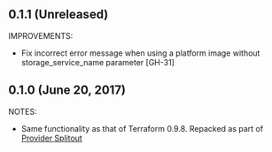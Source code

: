 ## 0.1.1 (Unreleased)

IMPROVEMENTS:

* Fix incorrect error message when using a platform image without storage_service_name parameter [GH-31]

## 0.1.0 (June 20, 2017)

NOTES:

* Same functionality as that of Terraform 0.9.8. Repacked as part of [Provider Splitout](https://www.hashicorp.com/blog/upcoming-provider-changes-in-terraform-0-10/)
